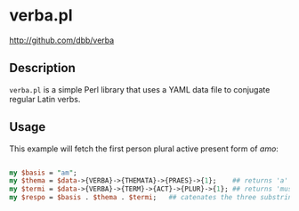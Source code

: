 # verba.pl

<http://github.com/dbb/verba>

## Description
`verba.pl` is a simple Perl library that uses a YAML data file to conjugate regular Latin verbs.

## Usage
This example will fetch the first person plural active present form of *amo*:

```perl

my $basis = "am";
my $thema = $data->{VERBA}->{THEMATA}->{PRAES}->{1};    ## returns 'a'
my $termi = $data->{VERBA}->{TERM}->{ACT}->{PLUR}->{1}; ## returns 'mus'
my $respo = $basis . $thema . $termi;   ## catenates the three substrings

```

